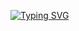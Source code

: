 [![Typing SVG](https://readme-typing-svg.herokuapp.com?color=%2336BCF7&lines=DevOps)](https://git.io/typing-svg)
